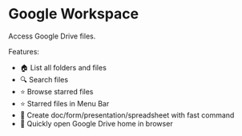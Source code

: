 # Google Workspace

Access Google Drive files.

Features:

- 🏠 List all folders and files
- 🔍 Search files
- ⭐ Browse starred files
- ⭐ Starred files in Menu Bar
- 📝 Create doc/form/presentation/spreadsheet with fast command
- 🔗 Quickly open Google Drive home in browser
